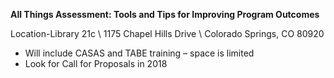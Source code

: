 **All Things Assessment: Tools and Tips for Improving Program Outcomes**

Location-Library 21c \\
1175 Chapel Hills Drive \\
Colorado Springs, CO 80920

  * Will include CASAS and TABE training – space is limited
  * Look for Call for Proposals in 2018
